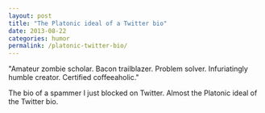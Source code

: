 ```yaml
---
layout: post
title: "The Platonic ideal of a Twitter bio"
date: 2013-08-22
categories: humor
permalink: /platonic-twitter-bio/
---
```


"Amateur zombie scholar. Bacon trailblazer. Problem solver. Infuriatingly humble creator. Certified coffeeaholic."

The bio of a spammer I just blocked on Twitter. Almost the Platonic ideal of the Twitter bio.